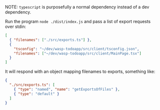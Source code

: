 NOTE: `typescript` is purposefully a normal dependency instead of a dev
dependency.

Run the program `node ./dist/index.js` and pass a list of export requests over
stdin:

```json
[
  { "filenames": ["./src/exports.ts"] },
  {
    "tsconfig": "~/dev/wasp-todoapp/src/client/tsconfig.json",
    "filenames": ["~/dev/wasp-todoapp/src/client/MainPage.tsx"]
  }
]
```

It will respond with an object mapping filenames to exports, something like:

```json
{
  "./src/exports.ts": [
    { "type": "named", "name": "getExportsOfFiles" },
    { "type": "default" }
  ]
}
```

